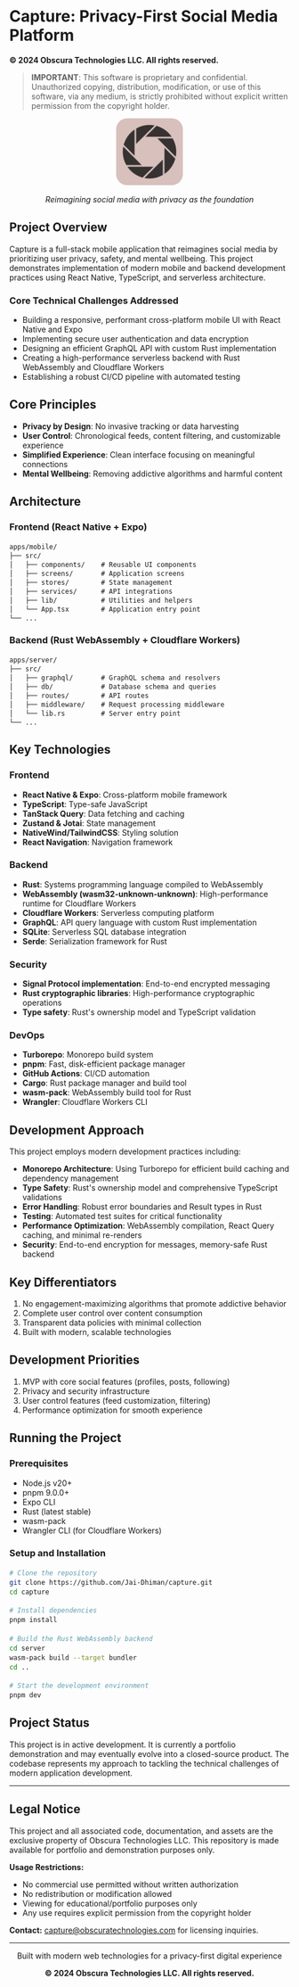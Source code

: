 # Capture: Privacy-First Social Media Platform

**© 2024 Obscura Technologies LLC. All rights reserved.**

> **IMPORTANT**: This software is proprietary and confidential. Unauthorized copying, distribution, modification, or use of this software, via any medium, is strictly prohibited without explicit written permission from the copyright holder.

<div align="center">
  <img src="apps/mobile/assets/CaptureLogo.png" alt="Capture Logo" width="120" height="120" style="border-radius: 20px;">
  <p><em>Reimagining social media with privacy as the foundation</em></p>
</div>

## Project Overview

Capture is a full-stack mobile application that reimagines social media by prioritizing user privacy, safety, and mental wellbeing. This project demonstrates implementation of modern mobile and backend development practices using React Native, TypeScript, and serverless architecture.

### Core Technical Challenges Addressed

- Building a responsive, performant cross-platform mobile UI with React Native and Expo
- Implementing secure user authentication and data encryption
- Designing an efficient GraphQL API with custom Rust implementation
- Creating a high-performance serverless backend with Rust WebAssembly and Cloudflare Workers
- Establishing a robust CI/CD pipeline with automated testing

## Core Principles

- **Privacy by Design**: No invasive tracking or data harvesting
- **User Control**: Chronological feeds, content filtering, and customizable experience
- **Simplified Experience**: Clean interface focusing on meaningful connections
- **Mental Wellbeing**: Removing addictive algorithms and harmful content

## Architecture

### Frontend (React Native + Expo)

```
apps/mobile/
├── src/
│   ├── components/    # Reusable UI components
│   ├── screens/       # Application screens
│   ├── stores/        # State management
│   ├── services/      # API integrations
│   ├── lib/           # Utilities and helpers
│   └── App.tsx        # Application entry point
└── ...
```

### Backend (Rust WebAssembly + Cloudflare Workers)

```
apps/server/
├── src/
│   ├── graphql/       # GraphQL schema and resolvers
│   ├── db/            # Database schema and queries
│   ├── routes/        # API routes
│   ├── middleware/    # Request processing middleware
│   └── lib.rs         # Server entry point
└── ...
```

## Key Technologies

### Frontend

- **React Native & Expo**: Cross-platform mobile framework
- **TypeScript**: Type-safe JavaScript
- **TanStack Query**: Data fetching and caching
- **Zustand & Jotai**: State management
- **NativeWind/TailwindCSS**: Styling solution
- **React Navigation**: Navigation framework

### Backend

- **Rust**: Systems programming language compiled to WebAssembly
- **WebAssembly (wasm32-unknown-unknown)**: High-performance runtime for Cloudflare Workers
- **Cloudflare Workers**: Serverless computing platform
- **GraphQL**: API query language with custom Rust implementation
- **SQLite**: Serverless SQL database integration
- **Serde**: Serialization framework for Rust

### Security

- **Signal Protocol implementation**: End-to-end encrypted messaging
- **Rust cryptographic libraries**: High-performance cryptographic operations
- **Type safety**: Rust's ownership model and TypeScript validation

### DevOps

- **Turborepo**: Monorepo build system
- **pnpm**: Fast, disk-efficient package manager
- **GitHub Actions**: CI/CD automation
- **Cargo**: Rust package manager and build tool
- **wasm-pack**: WebAssembly build tool for Rust
- **Wrangler**: Cloudflare Workers CLI

## Development Approach

This project employs modern development practices including:

- **Monorepo Architecture**: Using Turborepo for efficient build caching and dependency management
- **Type Safety**: Rust's ownership model and comprehensive TypeScript validations
- **Error Handling**: Robust error boundaries and Result types in Rust
- **Testing**: Automated test suites for critical functionality
- **Performance Optimization**: WebAssembly compilation, React Query caching, and minimal re-renders
- **Security**: End-to-end encryption for messages, memory-safe Rust backend

## Key Differentiators

1. No engagement-maximizing algorithms that promote addictive behavior
2. Complete user control over content consumption
3. Transparent data policies with minimal collection
4. Built with modern, scalable technologies

## Development Priorities

1. MVP with core social features (profiles, posts, following)
2. Privacy and security infrastructure
3. User control features (feed customization, filtering)
4. Performance optimization for smooth experience

## Running the Project

### Prerequisites

- Node.js v20+
- pnpm 9.0.0+
- Expo CLI
- Rust (latest stable)
- wasm-pack
- Wrangler CLI (for Cloudflare Workers)

### Setup and Installation

```bash
# Clone the repository
git clone https://github.com/Jai-Dhiman/capture.git
cd capture

# Install dependencies
pnpm install

# Build the Rust WebAssembly backend
cd server
wasm-pack build --target bundler
cd ..

# Start the development environment
pnpm dev
```

## Project Status

This project is in active development. It is currently a portfolio demonstration and may eventually evolve into a closed-source product. The codebase represents my approach to tackling the technical challenges of modern application development.

---

## Legal Notice

This project and all associated code, documentation, and assets are the exclusive property of Obscura Technologies LLC. This repository is made available for portfolio and demonstration purposes only.

**Usage Restrictions:**
- No commercial use permitted without written authorization
- No redistribution or modification allowed
- Viewing for educational/portfolio purposes only
- Any use requires explicit permission from the copyright holder

**Contact:** capture@obscuratechnologies.com for licensing inquiries.

---

<div align="center">
  <p>Built with modern web technologies for a privacy-first digital experience</p>
  <p><strong>© 2024 Obscura Technologies LLC. All rights reserved.</strong></p>
</div>
